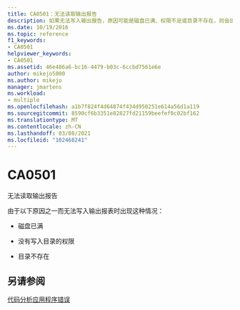 ```yaml
---
title: CA0501：无法读取输出报告
description: 如果无法写入输出报告，原因可能是磁盘已满、权限不足或目录不存在，则会出现这种情况。
ms.date: 10/19/2016
ms.topic: reference
f1_keywords:
- CA0501
helpviewer_keywords:
- CA0501
ms.assetid: 46e486a6-bc16-4479-b03c-6ccbd7561e6e
author: mikejo5000
ms.author: mikejo
manager: jmartens
ms.workload:
- multiple
ms.openlocfilehash: a1b7f824f4d64874f434d950251e614a56d1a119
ms.sourcegitcommit: 8590cf6b3351e82827fd21159beefef0c02bf162
ms.translationtype: MT
ms.contentlocale: zh-CN
ms.lasthandoff: 03/08/2021
ms.locfileid: "102468241"
---
```

# <a name="ca0501"></a>CA0501

无法读取输出报告

由于以下原因之一而无法写入输出报表时出现这种情况：

- 磁盘已满

- 没有写入目录的权限

- 目录不存在

## <a name="see-also"></a>另请参阅
[代码分析应用程序错误](../code-quality/code-analysis-application-errors.md)

